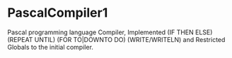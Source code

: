 # PascalCompiler1
Pascal programming language Compiler, Implemented (IF THEN ELSE) (REPEAT UNTIL) (FOR TO|DOWNTO DO) (WRITE/WRITELN) and Restricted Globals to the initial compiler. 
